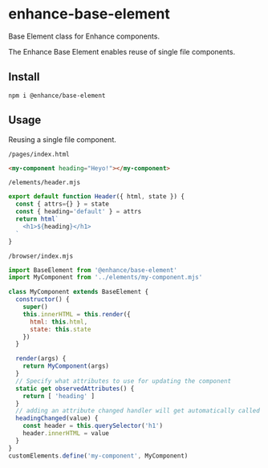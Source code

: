 # enhance-base-element
Base Element class for Enhance components.

The Enhance Base Element enables reuse of single file components.

## Install

`npm i @enhance/base-element`

## Usage

Reusing a single file component.

`/pages/index.html`

```html
<my-component heading="Heyo!"></my-component>
```

`/elements/header.mjs`

```javascript
export default function Header({ html, state }) {
  const { attrs={} } = state
  const { heading='default' } = attrs
  return html`
    <h1>${heading}</h1>
  `
}
```

`/browser/index.mjs`

```javascript
import BaseElement from '@enhance/base-element'
import MyComponent from '../elements/my-component.mjs'

class MyComponent extends BaseElement {
  constructor() {
    super()
    this.innerHTML = this.render({
      html: this.html,
      state: this.state
    })
  }

  render(args) {
    return MyComponent(args)
  }
  // Specify what attributes to use for updating the component
  static get observedAttributes() {
    return [ 'heading' ]
  }
  // adding an attribute changed handler will get automatically called when the attribute changes if it matches the naming convention of ${attributeName}Changed
  headingChanged(value) {
    const header = this.querySelector('h1')
    header.innerHTML = value
  }
}
customElements.define('my-component', MyComponent)
```


